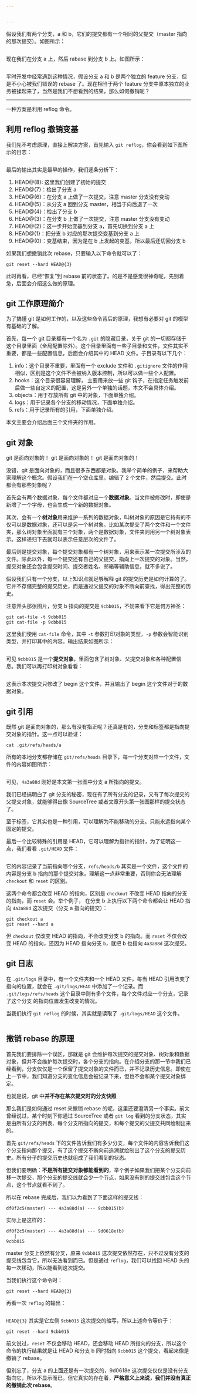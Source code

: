 ```yaml
---


---
```


<p>假设我们有两个分支，a 和 b，它们的提交都有一个相同的父提交（master 指向的那次提交）。如图所示：</p>
<p><img src="https://diycode.b0.upaiyun.com/photo/2018/ee182be2c2bb3990544575a3a6e7dcfb.png" alt=""></p>
<p>现在我们在分支 a 上，然后 rabase 到分支 b 上。如图所示：</p>
<p><img src="https://diycode.b0.upaiyun.com/photo/2018/47e1df3203b276353d17e5102ed3d640.png" alt=""></p>
<p>平时开发中经常遇到这种情况，假设分支 a 和 b 是两个独立的 feature 分支，但是不小心被我们错误的 rebase 了。现在相当于两个 feature 分支中原本独立的业务被揉起来了，当然是我们不想看到的结果，那么如何撤销呢？</p>
<hr>
<p>一种方案是利用 reflog 命令。</p>
<h2 id="利用-reflog-撤销变基">利用 reflog 撤销变基</h2>
<p>我们先不考虑原理，直接上解决方案，首先输入 <code>git reflog</code>，你会看到如下图所示的日志：</p>
<p><img src="https://diycode.b0.upaiyun.com/photo/2018/657ea37b9ffa116f5d1615b021cbf2e8.png" alt=""></p>
<p>最后的输出其实是最早的操作，我们逐条分析下：</p>
<ol>
<li>HEAD@{8}: 这里我们创建了初始的提交</li>
<li>HEAD@{7}：检出了分支 a</li>
<li>HEAD@{6}：在分支 a 上做了一次提交，注意 master 分支没有变动</li>
<li>HEAD@{5}：从分支 a 回到分支 master，相当于向后退了一次</li>
<li>HEAD@{4}：检出了分支 b</li>
<li>HEAD@{3}：在分支 b 上做了一次提交，注意 master 分支没有变动</li>
<li>HEAD@{2}：这一步开始变基到分支 a，首先切换到分支 a 上</li>
<li>HEAD@{1}：把分支 b 对应的那次提交变基到分支 a 上</li>
<li>HEAD@{0}：变基结束，因为是在 b 上发起的变基，所以最后还切回分支 b</li>
</ol>
<p>如果我们想撤销此次 rebase，只要输入以下命令就可以了：</p>
<pre class=" language-shell"><code class="prism  language-shell">git reset --hard HEAD@{3}
</code></pre>
<p>此时再看，已经“恢复”到 rebase 前的状态了。的是不是感觉很神奇呢，先别着急，后面会介绍这么做的原理。</p>
<h2 id="git-工作原理简介">git 工作原理简介</h2>
<p>为了搞懂 git 是如何工作的，以及这些命令背后的原理，我想有必要对 git 的模型有基础的了解。</p>
<p>首先，每一个 git 目录都有一个名为 <code>.git</code> 的隐藏目录，关于 git 的一切都存储于这个目录里面（全局配置除外）。这个目录里面有一些子目录和文件，文件其实不重要，都是一些配置信息，后面会介绍其中的 HEAD 文件。子目录有以下几个：</p>
<ol>
<li>info：这个目录不重要，里面有一个 exclude 文件和 <code>.gitignore</code> 文件的作用相似，区别是这个文件不会被纳入版本控制，所以可以做一些个人配置。</li>
<li>hooks：这个目录很容易理解， 主要用来放一些 git 钩子，在指定任务触发前后做一些自定义的配置，这是另外一个单独的话题，本文不会具体介绍。</li>
<li>objects：用于存放所有 git 中的对象，下面单独介绍。</li>
<li>logs：用于记录各个分支的移动情况，下面单独介绍。</li>
<li>refs：用于记录所有的引用，下面单独介绍。</li>
</ol>
<p>本文主要会介绍后面三个文件夹的作用。</p>
<h2 id="git-对象">git 对象</h2>
<p>git 是面向对象的！
git 是面向对象的！
git 是面向对象的！</p>
<p>没错，git 是面向对象的，而且很多东西都是对象。我举个简单的例子，来帮助大家理解这个概念。假设我们在一个空仓库里，编辑了 2 个文件，然后提交。此时都会有那些对象呢？</p>
<p>首先会有两个数据对象，每个文件都对应一个<strong>数据对象</strong>。当文件被修改时，即使是新增了一个字母，也会生成一个新的数据对象。</p>
<p>其次，会有一个<strong>树对象</strong>用来维护一系列的数据对象，叫树对象的原因是它持有的不仅可以是数据对象，还可以是另一个树对象。比如某次提交了两个文件和一个文件夹，那么树对象里面就有三个对象，两个是数据对象，文件夹则用另一个树对象表示。这样递归下去就可以表示任意层次的文件了。</p>
<p>最后则是提交对象，每个提交对象都有一个树对象，用来表示某一次提交所涉及的文件。除此以外，每一个提交还有自己的父提交，指向上一次提交的对象。当然，提交对象还会包含提交时间、提交者姓名、邮箱等辅助信息，就不多说了。</p>
<p>假设我们只有一个分支，以上知识点就足够解释 git 的提交历史是如何计算的了。它并不存储完整的提交历史，而是通过父提交的对象不断向前查找，得出完整的历史。</p>
<p>注意开头那张图片，分支 b 指向的提交是 <code>9cbb015</code>，不妨来看下它是何方神圣：</p>
<pre class=" language-shell"><code class="prism  language-shell">git cat-file -t 9cbb015
git cat-file -p 9cbb015
</code></pre>
<p>这里我们使用 <code>cat-file</code> 命令，其中 <code>-t</code> 参数打印对象的类型，<code>-p</code> 参数会智能识别类型，并打印其中的内容。输出结果如图所示：</p>
<p><img src="https://diycode.b0.upaiyun.com/photo/2018/d6d696a50b7858b7155e6d61a8121bb6.png" alt=""></p>
<p>可见 <code>9cbb015</code> 是一个<strong>提交对象</strong>，里面包含了树对象、父提交对象和各种配置信息。我们可以再打印树对象看看：</p>
<p><img src="https://diycode.b0.upaiyun.com/photo/2018/d416d3f25ebe98b1fd2ffa91e9c204ce.png" alt=""></p>
<p>这表示本次提交只修改了 begin 这个文件，并且输出了 begin 这个文件对于的数据对象。</p>
<h2 id="git-引用">git 引用</h2>
<p>既然 git 是面向对象的，那么有没有指正呢？还真是有的，分支和标签都是指向提交对象的指针。这一点可以验证：</p>
<pre class=" language-shell"><code class="prism  language-shell">cat .git/refs/heads/a
</code></pre>
<p>所有的本地分支都存储在 <code>git/refs/heads</code> 目录下，每一个分支对应一个文件，文件的内容如图所示：</p>
<p><img src="https://diycode.b0.upaiyun.com/photo/2018/9f92541a984b319e5b7a7c3cc3d3452c.png" alt=""></p>
<p>可见，<code>4a3a88d</code> 刚好是本文第一张图中分支 a 所指向的提交。</p>
<p>我们已经搞明白了 git 分支的秘密，现在有了所有分支的记录，又有了每次提交的父提交对象，就能够得出像 SourceTree 或者文章开头第一张图那样的提交状态了。</p>
<p>至于标签，它其实也是一种引用，可以理解为不能移动的分支。只能永远指向某个固定的提交。</p>
<p>最后一个比较特殊的引用是 HEAD，它可以理解为指针的指针，为了证明这一点，我们看看 <code>.git/HEAD</code> 文件：</p>
<p><img src="https://diycode.b0.upaiyun.com/photo/2018/3bbb796b6688e9a044c00873e0a5ed57.png" alt=""></p>
<p>它的内容记录了当前指向哪个分支，<code>refs/heads/b</code> 其实是一个文件，这个文件的内容是分支 b 指向的那个提交对象。理解这一点非常重要，否则你会无法理解 <code>checkout</code> 和 <code>reset</code> 的区别。</p>
<p>这两个命令都会改变 HEAD 的指向，区别是 <code>checkout</code> 不改变 HEAD 指向的分支的指向，而 <code>reset</code> 会。举个例子， 在分支 b 上执行以下两个命令都会让 HEAD 指向 <code>4a3a88d</code> 这次提交（分支 a 指向的提交）：</p>
<pre class=" language-shell"><code class="prism  language-shell">git checkout a
git reset --hard a
</code></pre>
<p>但 <code>checkout</code> 仅改变 HEAD 的指向，不会改变分支 b 的指向。而 <code>reset</code> 不仅会改变 HEAD 的指向，还因为 HEAD 指向分支 <code>b</code>，就把 b 也指向 <code>4a3a88d</code> 这次提交。</p>
<h2 id="git-日志">git 日志</h2>
<p>在 <code>.git/logs</code> 目录中，有一个文件夹和一个 HEAD 文件，每当 HEAD 引用改变了指向的位置，就会在 <code>.git/logs/HEAD</code> 中添加了一个记录。而 <code>.git/logs/refs/heads</code> 这个目录中则有多个文件，每个文件对应一个分支，记录了这个分支 的指向位置发生改变的情况。</p>
<p>当我们执行 <code>git reflog</code> 的时候，其实就是读取了 <code>.git/logs/HEAD</code> 这个文件。</p>
<p><img src="https://diycode.b0.upaiyun.com/photo/2018/ecde8541da6dbf0e35b472eddc15ec92.png" alt=""></p>
<h2 id="撤销-rebase-的原理">撤销 rebase 的原理</h2>
<p>首先我们要排除一个误区，那就是 git 会维护每次提交的提交对象、树对象和数据对象，但并不会维护每次提交时，各个分支的指向。在介绍分支的那一节中我们已经看到，分支仅仅是一个保留了提交对象的文件而已，并不记录历史信息。即使在上一节中，我们知道分支的变化信息会被记录下来，但也不会和某个提交对象绑定。</p>
<p>也就是说，git 中<strong>并不存在某次提交时的分支快照</strong></p>
<p>那么我们是如何通过 reset 来撤销 rebase 的呢，这里还要澄清另一个事实。前文曾经说过，某个时刻下你通过 SourceTree 或者 <code>git log</code> 看到的分支状态，其实是由所有分支的列表、每个分支所指向的提交，和每个提交的父提交共同绘制出来的。</p>
<p>首先 <code>git/refs/heads</code> 下的文件告诉我们有多少分支，每个文件的内容告诉我们这个分支指向那个提交，有了这个提交不断向前追溯就绘制出了这个分支的提交历史。所有分子的提交历史也就组成了我们看到的状态。</p>
<p>但我们要明确：<strong>不是所有提交对象都能看到的</strong>，举个例子如果我们把某个分支向前移一次提交，那个分支的提交线就会少一个节点，如果没有别的提交线包含这个节点，这个节点就看不到了。</p>
<p>所以在 rebase 完成后，我们以为看到了下面这样的提交线：</p>
<pre><code>df0f2c5(master) --- 4a3a88d(a) --- 9cbb015(b)
</code></pre>
<p>实际上是这样的：</p>
<pre><code>df0f2c5(master) --- 4a3a88d(a) --- 9d0618e(b)
   |
9cbb015
</code></pre>
<p>master 分支上依然有分叉，原来 <code>9cbb015</code> 这次提交依然存在，只不过没有分支的提交线包含它，所以无法看到而已。但是通过 <code>reflog</code>，我们可以找回 HEAD 头的每一次移动，所以能看到这次提交。</p>
<p>当我们执行这个命令时：</p>
<pre class=" language-shell"><code class="prism  language-shell">git reset --hard HEAD@{3}
</code></pre>
<p>再看一次 <code>reflog</code> 的输出：</p>
<p><img src="https://diycode.b0.upaiyun.com/photo/2018/657ea37b9ffa116f5d1615b021cbf2e8.png" alt=""></p>
<p><code>HEAD@{3}</code> 其实是它左侧 <code>9cbb015</code> 这次提交的缩写，所以上述命令等价于：</p>
<pre class=" language-shell"><code class="prism  language-shell">git reset --hard 9cbb015
</code></pre>
<p>前文说过，<code>reset</code> 不仅会移动 HEAD，还会移动 HEAD 所指向的分支，所以这个命令的执行结果就是让 HEAD 和分支 b 同时指向 <code>9cbb015</code> 这个提交，看起来像是撤销了 rebase。</p>
<p>但别忘了，分支 a 的上面还是有一次提交的，9d0618e 这次提交仅仅是没有分支指向它，所以不显示而已。但它真实的存在着，<strong>严格意义上来说，我们并没有真正的撤销此次 rebase</strong>。</p>

